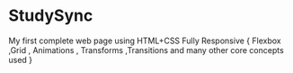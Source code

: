 # StudySync
My first complete web page using HTML+CSS Fully Responsive { Flexbox ,Grid , Animations , Transforms ,Transitions and many other core concepts used }

